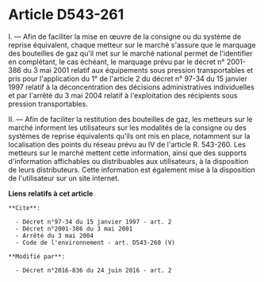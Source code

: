 # Article D543-261

I. ― Afin de faciliter la mise en œuvre de la consigne ou du système de reprise équivalent, chaque metteur sur le marché
s'assure que le marquage des bouteilles de gaz qu'il met sur le marché national permet de l'identifier en complétant, le cas
échéant, le marquage prévu par le décret n° 2001-386 du 3 mai 2001 relatif aux équipements sous pression transportables et
pris pour l'application du 1° de l'article 2 du décret n° 97-34 du 15 janvier 1997 relatif à la déconcentration des décisions
administratives individuelles et par l'arrêté du 3 mai 2004 relatif à l'exploitation des récipients sous pression
transportables. 

II. ― Afin de faciliter la restitution des bouteilles de gaz, les metteurs sur le marché informent les utilisateurs sur les
modalités de la consigne ou des systèmes de reprise équivalents qu'ils ont mis en place, notamment sur la localisation des
points du réseau prévu au IV de l'article R. 543-260. Les metteurs sur le marché mettent cette information, ainsi que des
supports d'information affichables ou distribuables aux utilisateurs, à la disposition de leurs distributeurs. Cette
information est également mise à la disposition de l'utilisateur sur un site internet.

**Liens relatifs à cet article**

	**Cite**:

	  - Décret n°97-34 du 15 janvier 1997 - art. 2
	  - Décret n°2001-386 du 3 mai 2001
	  - Arrêté du 3 mai 2004
	  - Code de l'environnement - art. D543-260 (V)

	**Modifié par**:

	  - Décret n°2016-836 du 24 juin 2016 - art. 2
